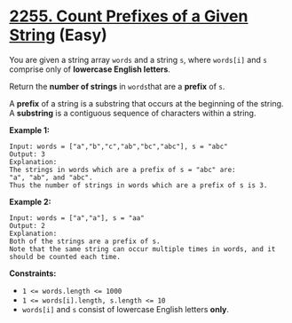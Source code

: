 # [2255. Count Prefixes of a Given String][link] (Easy)

[link]: https://leetcode.com/problems/count-prefixes-of-a-given-string/

You are given a string array `words` and a string `s`, where `words[i]` and `s` comprise only of
**lowercase English letters**.

Return the **number of strings** in `words`that are a **prefix** of `s`.

A **prefix** of a string is a substring that occurs at the beginning of the string. A **substring**
is a contiguous sequence of characters within a string.

**Example 1:**

```
Input: words = ["a","b","c","ab","bc","abc"], s = "abc"
Output: 3
Explanation:
The strings in words which are a prefix of s = "abc" are:
"a", "ab", and "abc".
Thus the number of strings in words which are a prefix of s is 3.
```

**Example 2:**

```
Input: words = ["a","a"], s = "aa"
Output: 2
Explanation:
Both of the strings are a prefix of s.
Note that the same string can occur multiple times in words, and it should be counted each time.
```

**Constraints:**

- `1 <= words.length <= 1000`
- `1 <= words[i].length, s.length <= 10`
- `words[i]` and `s` consist of lowercase English letters **only**.

